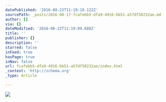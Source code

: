 ```yaml
---
datePublished: '2016-08-22T11:19:10.122Z'
sourcePath: _posts/2016-08-17-fcafebb5-dfa9-4916-bb51-a57df58232ae.md
author: []
via: {}
dateModified: '2016-08-22T11:19:09.688Z'
title: ''
publisher: {}
description: ''
starred: false
inFeed: true
hasPage: true
inNav: false
url: fcafebb5-dfa9-4916-bb51-a57df58232ae/index.html
_context: 'http://schema.org'
_type: Article

---
```

![](https://the-grid-user-content.s3-us-west-2.amazonaws.com/0d68b723-9b95-4cb4-9294-1f2275cd5659.jpg)